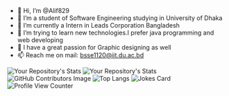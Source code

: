 - 👋 Hi, I’m @Alif829
- 👀 I’m a student of Software Engineering studying in University of Dhaka
- 🌱 I’m currently a Intern in Leads Corporation Bangladesh
- 💞️ I’m trying to learn new technologies.I prefer java programming and web developing
- 🌱 I have a great passion for Graphic designing as well
- 📫 Reach me on mail: bsse1120@iit.du.ac.bd

![Your Repository's Stats](https://github-readme-stats.vercel.app/api?username=Alif829&show_icons=true)
![Your Repository's Stats](https://github-readme-stats.vercel.app/api/top-langs/?username=Alif829&theme=blue-green)
![GitHub Contributors Image](https://contrib.rocks/image?repo=Alif829/Alif829)
![Top Langs](https://github-readme-stats.vercel.app/api/top-langs/?username=CharalambosIoannou&theme=tokyonight)
![Jokes Card](https://readme-jokes.vercel.app/api)
![Profile View Counter](https://komarev.com/ghpvc/?username=Alif829)
<!---
Alif829/Alif829 is a ✨ special ✨ repository because its `README.md` (this file) appears on your GitHub profile.
You can click the Preview link to take a look at your changes.
--->
